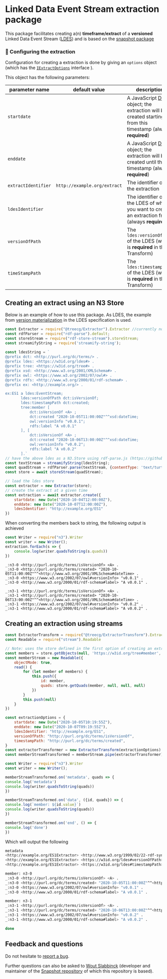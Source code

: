 # Linked Data Event Stream extraction package

This package facilitates creating a(n) **timeframe/extract** of a **versioned** Linked Data Event Stream ([LDES](https://semiceu.github.io/LinkedDataEventStreams/)) and is based on the [snapshot package](https://github.com/TREEcg/LDES-Snapshot)

### 🔧 Configuring the extraction

Configuration for creating a extraction is done by giving an `options` object (which has the [`IExtractOptions`](https://github.com/lars-vc/LDES-Extractor/blob/root/src/ExtractorTransform.ts) interface ).

This object has the following parameters:

| parameter name       | default value                 | description                                                  |
| -------------------- | ----------------------------- | ------------------------------------------------------------ |
| `startdate`          |                               | A JavaScript [Date](https://developer.mozilla.org/en-US/docs/Web/JavaScript/Reference/Global_Objects/Date) object; the extraction will be created starting from this timestamp (always **required**)|
| `enddate`          |                               | A JavaScript [Date](https://developer.mozilla.org/en-US/docs/Web/JavaScript/Reference/Global_Objects/Date) object; the extraction will be created until this timestamp (always **required**)|
| `extractIdentifier`  | `http://example.org/extract`  | The identifier of the extraction                               |
| `ldesIdentifier`     |                               | The identifier of the LDES of which you want to create an extraction from (always **required**) |
| `versionOfPath`      |                               | The `ldes:versionOfPath` of the LDES (which is **required** in the Transform) |
| `timeStampPath`      |                               | The `ldes:timestampPath` of the LDES (which is **required** in the Transform) |

## Creating an extract using an N3 Store

Below is an example of how to use this package. As LDES, the example from [version materialization](https://semiceu.github.io/LinkedDataEventStreams/#version-materializations) in the LDES specification is used.

```javascript
const Extractor = require("@treecg/Extractor").Extractor //currently not on npm yet
const rdfParser = require("rdf-parse").default;
const storeStream = require("rdf-store-stream").storeStream;
const streamifyString = require('streamify-string');
    
const ldesString = `
@prefix dct: <http://purl.org/dc/terms/> .
@prefix ldes: <https://w3id.org/ldes#> .
@prefix tree: <https://w3id.org/tree#> .
@prefix xsd: <http://www.w3.org/2001/XMLSchema#> .
@prefix owl: <https://www.w3.org/2002/07/owl#> .
@prefix rdfs: <http://www.w3.org/2000/01/rdf-schema#> .
@prefix ex: <http://example.org/> .

ex:ES1 a ldes:EventStream;
       ldes:versionOfPath dct:isVersionOf;
       ldes:timestampPath dct:created;
       tree:member [
           dct:isVersionOf <A> ;
           dct:created "2020-10-05T11:00:00Z"^^xsd:dateTime;
           owl:versionInfo "v0.0.1";
           rdfs:label "A v0.0.1"
       ], [
           dct:isVersionOf <A> ;
           dct:created "2020-10-06T13:00:00Z"^^xsd:dateTime;
           owl:versionInfo "v0.0.2";
           rdfs:label "A v0.0.2"
       ].`
// have the above ldes as a N3.Store using rdf-parse.js (https://github.com/rubensworks/rdf-parse.js)
const textStream = streamifyString(ldesString);
const quadStream = rdfParser.parse(textStream, {contentType: 'text/turtle'});
const store = await storeStream(quadStream);

// load the ldes store
const extractor = new Extractor(store);
// create the extract at a given time
const extraction = await extractor.create({
    startdate: new Date("2020-10-04T12:00:00Z"),
    enddate: new Date("2020-10-07T12:00:00Z"),
    ldesIdentifier: "http://example.org/ES1"
})
```

When converting the members back to string, the following output is achieved

```javascript
const Writer = require("n3").Writer
const writer = new Writer();
extraction.forEach(s => {
    console.log(writer.quadsToString(s.quads))
})
```

```turtle
_:n3-0 <http://purl.org/dc/terms/isVersionOf> <A> .
_:n3-0 <http://purl.org/dc/terms/created> "2020-10-05T11:00:00Z"^^<http://www.w3.org/2001/XMLSchema#dateTime> .
_:n3-0 <https://www.w3.org/2002/07/owl#versionInfo> "v0.0.1" .
_:n3-0 <http://www.w3.org/2000/01/rdf-schema#label> "A v0.0.1" .

_:n3-1 <http://purl.org/dc/terms/isVersionOf> <A> .
_:n3-1 <http://purl.org/dc/terms/created> "2020-10-06T13:00:00Z"^^<http://www.w3.org/2001/XMLSchema#dateTime> .
_:n3-1 <https://www.w3.org/2002/07/owl#versionInfo> "v0.0.2" .
_:n3-1 <http://www.w3.org/2000/01/rdf-schema#label> "A v0.0.2" .
```

## Creating an extraction using streams

```javascript
const ExtractorTransform = require("@treecg/ExtractorTransform").ExtractorTransform;
const Readable = require("stream").Readable

// Note: uses the store defined in the first option of creating an extraction
const members = store.getObjects(null, 'https://w3id.org/tree#member', null)
const memberStream = new Readable({
    objectMode: true,
    read() {
        for (let member of members) {
            this.push({
                id: member,
                quads: store.getQuads(member, null, null, null)
            })
        }
        this.push(null)
    }
})

const extractionOptions = {
    startdate: new Date("2020-10-05T10:19:55Z"),
    enddate: new Date("2020-10-07T09:19:55Z"),
    ldesIdentifier: "http://example.org/ES1",
    versionOfPath: "http://purl.org/dc/terms/isVersionOf",
    timestampPath: "http://purl.org/dc/terms/created",
}
const extractorTransformer = new ExtractorTransform(extractionOptions)
const memberStreamTransformed = memberStream.pipe(extractorTransformer)

const Writer = require("n3").Writer
const writer = new Writer();

memberStreamTransformed.on('metadata', quads => {
console.log('metadata')
console.log(writer.quadsToString(quads))
})

memberStreamTransformed.on('data', ({id, quads}) => {
console.log(`member: ${id.value}`)
console.log(writer.quadsToString(quads))
})

memberStreamTransformed.on('end', () => {
console.log('done')
})
```

Which will output the following

```bash
metadata
<http://example.org/ES1Extractor> <http://www.w3.org/1999/02/22-rdf-syntax-ns#type> <https://w3id.org/ldes#EventStream> .
<http://example.org/ES1Extractor> <https://w3id.org/ldes#versionOfPath> <http://purl.org/dc/terms/isVersionOf> .
<http://example.org/ES1Extractor> <https://w3id.org/ldes#timestampPath> <http://purl.org/dc/terms/created> .

member: n3-0
_:n3-0 <http://purl.org/dc/terms/isVersionOf> <A> .
_:n3-0 <http://purl.org/dc/terms/created> "2020-10-05T11:00:00Z"^^<http://www.w3.org/2001/XMLSchema#dateTime> .
_:n3-0 <https://www.w3.org/2002/07/owl#versionInfo> "v0.0.1" .
_:n3-0 <http://www.w3.org/2000/01/rdf-schema#label> "A v0.0.1" .

member: n3-1
_:n3-1 <http://purl.org/dc/terms/isVersionOf> <A> .
_:n3-1 <http://purl.org/dc/terms/created> "2020-10-06T13:00:00Z"^^<http://www.w3.org/2001/XMLSchema#dateTime> .
_:n3-1 <https://www.w3.org/2002/07/owl#versionInfo> "v0.0.2" .
_:n3-1 <http://www.w3.org/2000/01/rdf-schema#label> "A v0.0.2" .

done
```
## Feedback and questions

Do not hesitate to [report a bug](https://github.com/lars-vc/LDES-Extractor/issues).

Further questions can also be asked to [Wout Slabbinck](mailto:wout.slabbinck@ugent.be) (developer and maintainer of the [Snapshot repository](https://github.com/TREEcg/LDES-Snapshot) of which this repository is based).
